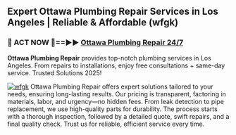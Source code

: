## Expert Ottawa Plumbing Repair Services in Los Angeles | Reliable & Affordable (wfgk)  

<h3>🚿 ACT NOW 🌟==►► <a href="https://tinyurl.com/2ne6vx2x" rel="nofollow">Ottawa Plumbing Repair 24/7</a></h3>

**Ottawa Plumbing Repair** provides top-notch plumbing services in Los Angeles. From repairs to installations, enjoy free consultations + same-day service. Trusted Solutions 2025!

[![wfgk](https://i.imgur.com/4PFF4AK.jpeg)](https://tinyurl.com/2ne6vx2x)
Ottawa Plumbing Repair offers expert solutions tailored to your needs, ensuring long-lasting results. Our pricing is transparent, factoring in materials, labor, and urgency—no hidden fees. From leak detection to pipe replacement, we use high-quality parts for durability. The process starts with a thorough inspection, followed by a detailed quote, swift repairs, and a final quality check. Trust us for reliable, efficient service every time.